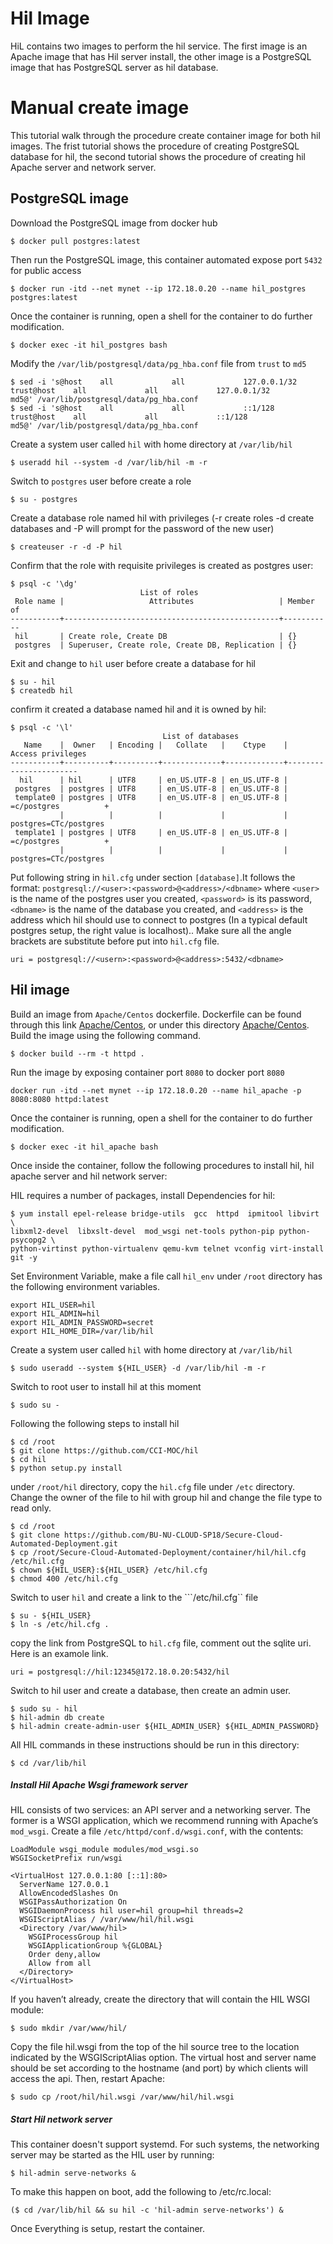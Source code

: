 # Hil Image
HiL contains two images to perform the hil service. The first image is an Apache image that has Hil server install, the other image is a PostgreSQL image that has PostgreSQL server as hil database. 

# Manual create image
This tutorial walk through the procedure create container image for both hil images. The frist tutorial shows the procedure of creating PostgreSQL database for hil, the second tutorial shows the procedure of creating hil Apache server and network server.

## PostgreSQL image
Download the PostgreSQL image from docker hub
```
$ docker pull postgres:latest
```
Then run the PostgreSQL image, this container automated expose port ```5432``` for public access
```
$ docker run -itd --net mynet --ip 172.18.0.20 --name hil_postgres postgres:latest
```
Once the container is running, open a shell for the container to do further modification.
```
$ docker exec -it hil_postgres bash
```
Modify the ```/var/lib/postgresql/data/pg_hba.conf``` file from ```trust``` to ```md5```
```
$ sed -i 's@host    all             all             127.0.0.1/32            trust@host    all             all             127.0.0.1/32            md5@' /var/lib/postgresql/data/pg_hba.conf
$ sed -i 's@host    all             all             ::1/128                 trust@host    all             all             ::1/128                 md5@' /var/lib/postgresql/data/pg_hba.conf
```
Create a system user called ```hil``` with home directory at ```/var/lib/hil```
```
$ useradd hil --system -d /var/lib/hil -m -r
```
Switch to ```postgres``` user before create a role
```
$ su - postgres
```
Create a database role named hil with privileges (-r create roles -d create databases and -P will prompt for the password of the new user)
```
$ createuser -r -d -P hil
```
Confirm that the role with requisite privileges is created as postgres user:
```
$ psql -c '\dg'
                             List of roles
 Role name |                   Attributes                   | Member of
-----------+------------------------------------------------+-----------
 hil       | Create role, Create DB                         | {}
 postgres  | Superuser, Create role, Create DB, Replication | {}

```
Exit and change to ```hil``` user before create a database for hil
```
$ su - hil
$ createdb hil
```
confirm it created a database named hil and it is owned by hil:
```
$ psql -c '\l'
                                  List of databases
   Name    |  Owner   | Encoding |   Collate   |    Ctype    |   Access privileges
-----------+----------+----------+-------------+-------------+-----------------------
  hil      | hil      | UTF8     | en_US.UTF-8 | en_US.UTF-8 |
 postgres  | postgres | UTF8     | en_US.UTF-8 | en_US.UTF-8 |
 template0 | postgres | UTF8     | en_US.UTF-8 | en_US.UTF-8 | =c/postgres          +
           |          |          |             |             | postgres=CTc/postgres
 template1 | postgres | UTF8     | en_US.UTF-8 | en_US.UTF-8 | =c/postgres          +
           |          |          |             |             | postgres=CTc/postgres
```
Put following string in ```hil.cfg``` under section ```[database]```.It follows the format: ```postgresql://<user>:<password>@<address>/<dbname>``` where ```<user>``` is the name of the postgres user you created, ```<password>``` is its password, ```<dbname>``` is the name of the database you created, and ```<address>``` is the address which hil should use to connect to postgres (In a typical default postgres setup, the right value is localhost).. Make sure all the angle brackets are substitute before put into ```hil.cfg``` file.
```
uri = postgresql://<usern>:<password>@<address>:5432/<dbname>
```

## Hil image
Build an image from ```Apache/Centos``` dockerfile. Dockerfile can be found through this link [Apache/Centos](https://github.com/CentOS/CentOS-Dockerfiles/tree/master/httpd/centos7), or under this directory [Apache/Centos](httpd_container). Build the image using the following command.
```
$ docker build --rm -t httpd .
```
Run the image by exposing container port ```8080``` to docker port ```8080```
```
docker run -itd --net mynet --ip 172.18.0.20 --name hil_apache -p 8080:8080 httpd:latest
```
Once the container is running, open a shell for the container to do further modification.
```
$ docker exec -it hil_apache bash
```
Once inside the container, follow the following procedures to install hil, hil apache server and hil network server:

HIL requires a number of packages, install Dependencies for hil:
```
$ yum install epel-release bridge-utils  gcc  httpd  ipmitool libvirt \
libxml2-devel  libxslt-devel  mod_wsgi net-tools python-pip python-psycopg2 \
python-virtinst python-virtualenv qemu-kvm telnet vconfig virt-install git -y
```
Set Environment Variable, make a file call ```hil_env``` under ```/root``` directory has the following environment variables.
```
export HIL_USER=hil
export HIL_ADMIN=hil
export HIL_ADMIN_PASSWORD=secret
export HIL_HOME_DIR=/var/lib/hil
```
Create a system user called ```hil``` with home directory at ```/var/lib/hil```
```
$ sudo useradd --system ${HIL_USER} -d /var/lib/hil -m -r
```
Switch to root user to install hil at this moment
```
$ sudo su -
```
Following the following steps to install hil
```
$ cd /root
$ git clone https://github.com/CCI-MOC/hil
$ cd hil
$ python setup.py install
```
under ```/root/hil``` directory, copy the ```hil.cfg``` file under ```/etc``` directory. Change the owner of the file to hil with group hil and change the file type to read only.
```
$ cd /root
$ git clone https://github.com/BU-NU-CLOUD-SP18/Secure-Cloud-Automated-Deployment.git
$ cp /root/Secure-Cloud-Automated-Deployment/container/hil/hil.cfg /etc/hil.cfg
$ chown ${HIL_USER}:${HIL_USER} /etc/hil.cfg
$ chmod 400 /etc/hil.cfg
```
Switch to user ```hil``` and create a link to the ```/etc/hil.cfg`` file
``` 
$ su - ${HIL_USER}
$ ln -s /etc/hil.cfg .
```
copy the link from PostgreSQL to ```hil.cfg``` file, comment out the sqlite uri. Here is an examole link.
```
uri = postgresql://hil:12345@172.18.0.20:5432/hil
```
Switch to hil user and create a database, then create an admin user. 
```
$ sudo su - hil
$ hil-admin db create
$ hil-admin create-admin-user ${HIL_ADMIN_USER} ${HIL_ADMIN_PASSWORD}
```
All HIL commands in these instructions should be run in this directory:
```
$ cd /var/lib/hil
```
##### Install Hil Apache Wsgi framework server
HIL consists of two services: an API server and a networking server. The former is a WSGI application, which we recommend running with Apache’s ```mod_wsgi```. Create a file ```/etc/httpd/conf.d/wsgi.conf```, with the contents:
```
LoadModule wsgi_module modules/mod_wsgi.so
WSGISocketPrefix run/wsgi

<VirtualHost 127.0.0.1:80 [::1]:80>
  ServerName 127.0.0.1
  AllowEncodedSlashes On
  WSGIPassAuthorization On
  WSGIDaemonProcess hil user=hil group=hil threads=2
  WSGIScriptAlias / /var/www/hil/hil.wsgi
  <Directory /var/www/hil>
    WSGIProcessGroup hil
    WSGIApplicationGroup %{GLOBAL}
    Order deny,allow
    Allow from all
  </Directory>
</VirtualHost>
```
If you haven’t already, create the directory that will contain the HIL WSGI module:
```
$ sudo mkdir /var/www/hil/
```
Copy the file hil.wsgi from the top of the hil source tree to the location indicated by the WSGIScriptAlias option. The virtual host and server name should be set according to the hostname (and port) by which clients will access the api. Then, restart Apache:
```
$ sudo cp /root/hil/hil.wsgi /var/www/hil/hil.wsgi
```

##### Start Hil network server
This container doesn't support systemd. For such systems, the networking server may be started as the HIL user by running:
```
$ hil-admin serve-networks &
```
To make this happen on boot, add the following to /etc/rc.local:
```
($ cd /var/lib/hil && su hil -c 'hil-admin serve-networks') &
```

Once Everything is setup, restart the container.
